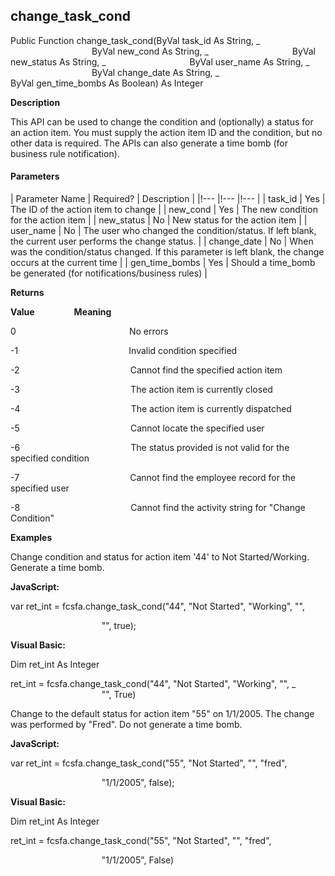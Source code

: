 change_task_cond
------------------

Public Function change_task_cond(ByVal task_id As String, _
                                 ByVal new_cond As String, _
                                 ByVal new_status As String, _
                                 ByVal user_name As String, _
                                 ByVal change_date As String, _
                                 ByVal gen_time_bombs As Boolean) As Integer

**Description**

This API can be used to change the condition and (optionally) a status for an action item. You must supply the action item ID and the condition, but no other data is required. The APIs can also generate a time bomb (for business rule notification).

#### Parameters

| Parameter Name | Required? | Description |
|!--- |!--- |!--- |
| task_id | Yes | The ID of the action item to change |
| new_cond | Yes | The new condition for the action item |
| new_status | No | New status for the action item |
| user_name | No | The user who changed the condition/status. If left blank, the current user performs the change status. |
| change_date | No | When was the condition/status changed. If this parameter is left blank, the change occurs at the current time |
| gen_time_bombs | Yes | Should a time_bomb be generated (for notifications/business rules) |

**Returns**

**Value**                **Meaning**

0                                              No errors

-1                                             Invalid condition specified

-2                                             Cannot find the specified action item

-3                                             The action item is currently closed

-4                                             The action item is currently dispatched

-5                                             Cannot locate the specified user

-6                                             The status provided is not valid for the specified condition

-7                                             Cannot find the employee record for the specified user

-8                                             Cannot find the activity string for "Change Condition"

**Examples**

 Change condition and status for action item '44' to Not Started/Working. Generate a time bomb.

**JavaScript:**

var ret_int = fcsfa.change_task_cond("44", "Not Started", "Working", "",

                                     "", true);

**Visual Basic:**

Dim ret_int As Integer

ret_int = fcsfa.change_task_cond("44", "Not Started", "Working", "", _
                                     "", True)

 Change to the default status for action item "55" on 1/1/2005. The change was performed by "Fred". Do not generate a time bomb.

**JavaScript:**

var ret_int = fcsfa.change_task_cond("55", "Not Started", "", "fred",

                                     "1/1/2005", false);

**Visual Basic:**

Dim ret_int As Integer

ret_int = fcsfa.change_task_cond("55", "Not Started", "", "fred",

                                     "1/1/2005", False)